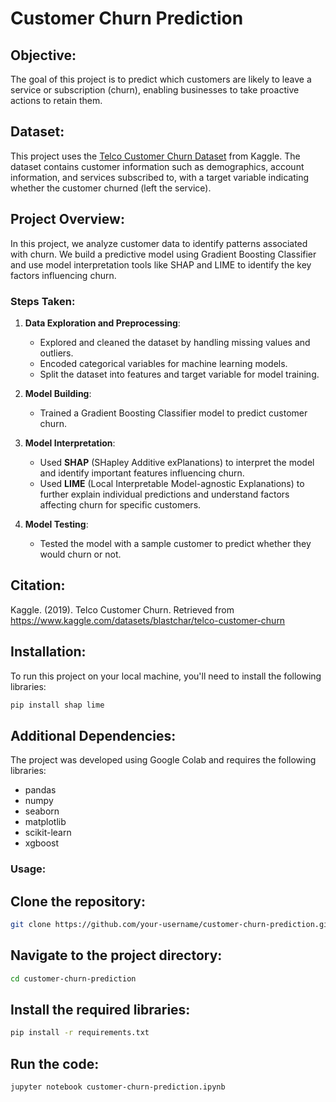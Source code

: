 # Customer Churn Prediction

## Objective:
The goal of this project is to predict which customers are likely to leave a service or subscription (churn), enabling businesses to take proactive actions to retain them.

## Dataset:
This project uses the [Telco Customer Churn Dataset](https://www.kaggle.com/datasets/blastchar/telco-customer-churn) from Kaggle. The dataset contains customer information such as demographics, account information, and services subscribed to, with a target variable indicating whether the customer churned (left the service).

## Project Overview:
In this project, we analyze customer data to identify patterns associated with churn. We build a predictive model using Gradient Boosting Classifier and use model interpretation tools like SHAP and LIME to identify the key factors influencing churn.

### Steps Taken:
1. **Data Exploration and Preprocessing**:
   - Explored and cleaned the dataset by handling missing values and outliers.
   - Encoded categorical variables for machine learning models.
   - Split the dataset into features and target variable for model training.

2. **Model Building**:
   - Trained a Gradient Boosting Classifier model to predict customer churn.

3. **Model Interpretation**:
   - Used **SHAP** (SHapley Additive exPlanations) to interpret the model and identify important features influencing churn.
   - Used **LIME** (Local Interpretable Model-agnostic Explanations) to further explain individual predictions and understand factors affecting churn for specific customers.

4. **Model Testing**:
   - Tested the model with a sample customer to predict whether they would churn or not.

## Citation:
Kaggle. (2019). Telco Customer Churn. Retrieved from https://www.kaggle.com/datasets/blastchar/telco-customer-churn

## Installation:
To run this project on your local machine, you'll need to install the following libraries:

```bash
pip install shap lime
```
## Additional Dependencies:
The project was developed using Google Colab and requires the following libraries:

   - pandas
   - numpy
   - seaborn
   - matplotlib
   - scikit-learn
   - xgboost 

### Usage:

## Clone the repository:

```bash
git clone https://github.com/your-username/customer-churn-prediction.git
```

## Navigate to the project directory:

```bash
cd customer-churn-prediction
```

## Install the required libraries:

```bash
pip install -r requirements.txt
```

## Run the code:
```bash
jupyter notebook customer-churn-prediction.ipynb
```
